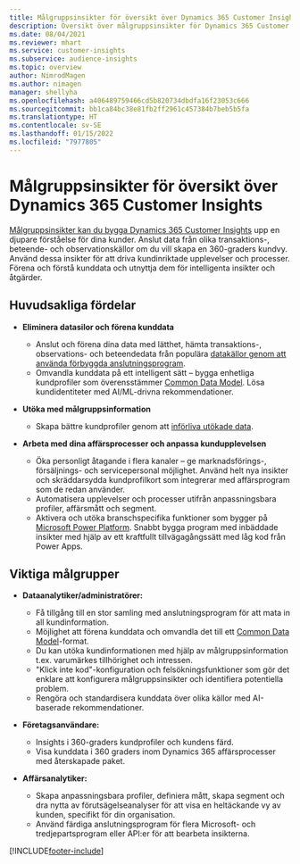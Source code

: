 ```yaml
---
title: Målgruppsinsikter för översikt över Dynamics 365 Customer Insights
description: Översikt över målgruppsinsikter för Dynamics 365 Customer Insights.
ms.date: 08/04/2021
ms.reviewer: mhart
ms.service: customer-insights
ms.subservice: audience-insights
ms.topic: overview
author: NimrodMagen
ms.author: nimagen
manager: shellyha
ms.openlocfilehash: a406489759466cd5b820734dbdfa16f23053c666
ms.sourcegitcommit: bb1ca84bc38e81fb2ff2961c457384b7beb5b5fa
ms.translationtype: HT
ms.contentlocale: sv-SE
ms.lasthandoff: 01/15/2022
ms.locfileid: "7977805"
---
```

# <a name="audience-insights-for-dynamics-365-customer-insights-overview"></a>Målgruppsinsikter för översikt över Dynamics 365 Customer Insights

[Målgruppsinsikter kan du bygga Dynamics 365 Customer Insights](https://dynamics.microsoft.com/ai/customer-insights/audience-insights-capability/) upp en djupare förståelse för dina kunder. Anslut data från olika transaktions-, beteende- och observationskällor om du vill skapa en 360-graders kundvy. Använd dessa insikter för att driva kundinriktade upplevelser och processer. Förena och förstå kunddata och utnyttja dem för intelligenta insikter och åtgärder.

## <a name="main-benefits"></a>Huvudsakliga fördelar 

- **Eliminera datasilor och förena kunddata**

  - Anslut och förena dina data med lätthet, hämta transaktions-, observations- och beteendedata från populära [datakällor genom att använda förbyggda anslutningsprogram](data-sources.md).
  - Omvandla kunddata på ett intelligent sätt – bygga enhetliga kundprofiler som överensstämmer [Common Data Model](/common-data-model/). Lösa kundidentiteter med AI/ML-drivna rekommendationer.

- **Utöka med målgruppsinformation**

  - Skapa bättre kundprofiler genom att [införliva utökade data](enrichment-hub.md).  

- **Arbeta med dina affärsprocesser och anpassa kundupplevelsen**

  - Öka personligt åtagande i flera kanaler – ge marknadsförings-, försäljnings- och servicepersonal möjlighet. Använd helt nya insikter och skräddarsydda kundprofilkort som integrerar med affärsprogram som de redan använder.
  - Automatisera upplevelser och processer utifrån anpassningsbara profiler, affärsmått och segment.
  - Aktivera och utöka branschspecifika funktioner som bygger på [Microsoft Power Platform](https://powerplatform.microsoft.com/). Snabbt bygga program med inbäddade insikter med hjälp av ett kraftfullt tillvägagångssätt med låg kod från Power Apps.  

## <a name="key-audiences"></a>Viktiga målgrupper

- **Dataanalytiker/administratörer:**

  - Få tillgång till en stor samling med anslutningsprogram för att mata in all kundinformation.
  - Möjlighet att förena kunddata och omvandla det till ett [Common Data Model](/common-data-model/)-format.
  - Du kan utöka kundinformationen med hjälp av målgruppsinformation t.ex. varumärkes tillhörighet och intressen.
  - "Klick inte kod"-konfiguration och felsökningsfunktioner som gör det enklare att konfigurera målgruppsinsikter och identifiera potentiella problem.
  - Rengöra och standardisera kunddata över olika källor med AI-baserade rekommendationer.  

- **Företagsanvändare:**

  - Insights i 360-graders kundprofiler och kundens färd.
  - Visa kunddata i 360 graders inom Dynamics 365 affärsprocesser med återskapade paket.

- **Affärsanalytiker:**

  - Skapa anpassningsbara profiler, definiera mått, skapa segment och dra nytta av förutsägelseanalyser för att visa en heltäckande vy av kunden, specifikt för din organisation.  
  - Använd färdiga anslutningsprogram för flera Microsoft- och tredjepartsprogram eller API:er för att bearbeta insikterna.

[!INCLUDE[footer-include](../includes/footer-banner.md)]